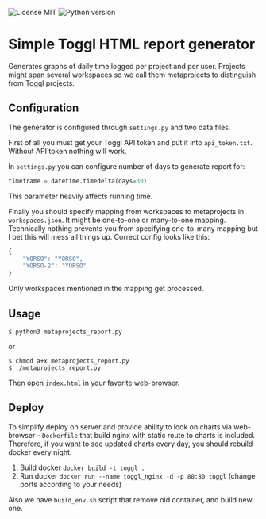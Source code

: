 ![License MIT](https://img.shields.io/badge/license-MIT-blue.svg)
![Python version](https://img.shields.io/badge/python-3.5.2-blue.svg)
# Simple Toggl HTML report generator

Generates graphs of daily time logged per project and per user.
Projects might span several workspaces so we call them metaprojects to distinguish from Toggl projects.


## Configuration

The generator is configured through `settings.py` and two data files.

First of all you must get your Toggl API token and put it into
`api_token.txt`. Without API token nothing will work.

In `settings.py` you can configure number of days to generate report for:
```py
timeframe = datetime.timedelta(days=30)
```
This parameter heavily affects running time.

Finally you should specify mapping from workspaces to metaprojects in `workspaces.json`. It might be
one-to-one or many-to-one mapping. Technically nothing prevents you from specifying
one-to-many mapping but I bet this will mess all things up. Correct config looks like this:
```js
{
    "YORSO": "YORSO",
    "YORSO-2": "YORSO"
}
```
Only workspaces mentioned in the mapping get processed.


## Usage

```
$ python3 metaprojects_report.py
```
or
```
$ chmod a+x metaprojects_report.py
$ ./metaprojects_report.py
```

Then open `index.html` in your favorite web-browser.

## Deploy
To simplify deploy on server and provide ability to look on charts via web-browser - `Dockerfile`
 that build nginx with static route to charts is included. Therefore, if you want to see updated charts every day,
 you should rebuild docker every night.
 1. Build docker `docker build -t toggl .`
 2. Run docker `docker run --name toggl_nginx -d -p 80:80 toggl` (change ports according to your needs)

Also we have `build_env.sh` script that remove old container, and build new one.

